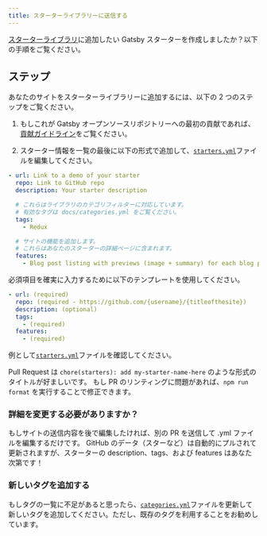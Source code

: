 ```yaml
---
title: スターターライブラリーに送信する
---
```


[スターターライブラリ](/starters/)に追加したい Gatsby スターターを作成しましたか？以下の手順をご覧ください。

## ステップ

あなたのサイトをスターターライブラリーに追加するには、以下の 2 つのステップをご覧ください。

1.  もしこれが Gatsby オープンソースリポジトリーへの最初の貢献であれば、[貢献ガイドライン](/contributing/code-contributions/)をご覧ください。

2.  スターター情報を一覧の最後に以下の形式で追加して、[`starters.yml`](https://github.com/gatsbyjs/gatsby/blob/master/docs/starters.yml)ファイルを編集してください。

```yaml:title=docs/starters.yml
- url: Link to a demo of your starter
  repo: Link to GitHub repo
  description: Your starter description

  # これらはライブラリのカテゴリフィルターに対応しています。
  # 有効なタグは docs/categories.yml をご覧ください。
  tags:
    - Redux

  # サイトの機能を追加します。
  # これらはあなたのスターターの詳細ページに含まれます。
  features:
    - Blog post listing with previews (image + summary) for each blog post
```

必須項目を確実に入力するために以下のテンプレートを使用してください。

```yaml:title=docs/starters.yml
- url: (required)
  repo: (required - https://github.com/{username}/{titleofthesite})
  description: (optional)
  tags:
    - (required)
  features:
    - (required)
```

例として[`starters.yml`](https://github.com/gatsbyjs/gatsby/blob/master/docs/starters.yml)ファイルを確認してください。

Pull Request は `chore(starters): add my-starter-name-here` のような形式のタイトルが好ましいです。
もし PR のリンティングに問題があれば、`npm run format` を実行することで修正できます。

### 詳細を変更する必要がありますか？

もしサイトの送信内容を後で編集したければ、別の PR を送信して .yml ファイルを編集するだけです。 GitHub のデータ（スターなど）は自動的にプルされて更新されますが、スターターの description、tags、および features はあなた次第です！

### 新しいタグを追加する

もしタグの一覧に不足があると思ったら、[`categories.yml`](https://github.com/gatsbyjs/gatsby/blob/master/docs/categories.yml)ファイルを更新して新しいタグを追加してください。ただし、既存のタグを利用することをお勧めしています。

